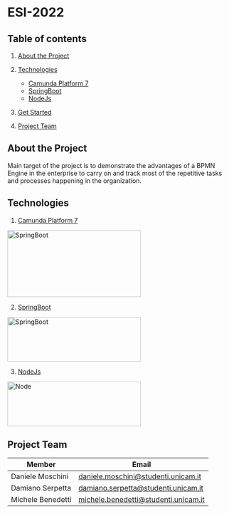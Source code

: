# ESI-2022

## Table of contents

1. [About the Project](#about)
   
2. [Technologies](#technologies)
   
    - [Camunda Platform 7](#platform)
    - [SpringBoot](#springboot)
    - [NodeJs](#node)

4. [Get Started](#get_started)

4. [Project Team](#project_team)


## About the Project <a name="about"/>

Main target of the project is to demonstrate the advantages of a BPMN Engine in the enterprise
to carry on and track most of the repetitive tasks and processes happening in the organization.

## Technologies <a name="technologies"/>

1. [Camunda Platform 7](https://camunda.com/) <a name="platform"/>

<img src="https://camunda.com/wp-content/uploads/2021/06/Organic-Social-Previews-Camunda-Website_1200x627_Camunda-Platform.png" alt="SpringBoot" width="300" height="150" />

2. [SpringBoot](https://spring.io/projects/spring-boot) <a name="springboot"/>

<img src="https://spring.io/images/spring-logo-9146a4d3298760c2e7e49595184e1975.svg" alt="SpringBoot" width="300" height="100" />

3. [NodeJs](https://nodejs.org/en/) <a name="node"/>

<img src="https://upload.wikimedia.org/wikipedia/commons/thumb/7/7e/Node.js_logo_2015.svg/2560px-Node.js_logo_2015.svg.png" alt="Node" width="300" height="100" />

## Project Team <a name="project_team"/>

Member | Email |
---- | ---- |
 Daniele Moschini | <daniele.moschini@studenti.unicam.it> |
 Damiano Serpetta | <damiano.serpetta@studenti.unicam.it> |
 Michele Benedetti | <michele.benedetti@studenti.unicam.it> |

